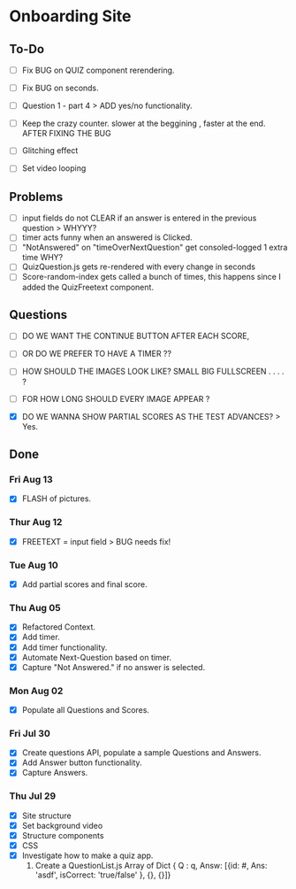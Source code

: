 # Onboarding Site

## To-Do
- [ ] Fix BUG on QUIZ component rerendering.
- [ ] Fix BUG on seconds. 
- [ ] Question 1 - part 4 > ADD yes/no functionality.
- [ ] Keep the crazy counter. slower at the beggining , faster at the end. AFTER FIXING THE BUG
 
- [ ] Glitching effect
- [ ] Set video looping

## Problems
- [ ] input fields do not CLEAR if an answer is entered in the previous question > WHYYY?
- [ ] timer acts funny when an answered is Clicked.
- [ ] "NotAnswered"  on "timeOverNextQuestion" get consoled-logged 1 extra time WHY?
- [ ] QuizQuestion.js gets re-rendered with every change in seconds
- [ ] Score-random-index gets called a bunch of times, this happens since I added the QuizFreetext component.

## Questions
- [ ] DO WE WANT THE CONTINUE BUTTON AFTER EACH SCORE,
- [ ] OR DO WE PREFER TO HAVE A TIMER ??
- [ ] HOW SHOULD THE IMAGES LOOK LIKE? SMALL BIG FULLSCREEN . . . . ?
- [ ] FOR HOW LONG SHOULD EVERY IMAGE APPEAR ?

- [x] DO WE WANNA SHOW PARTIAL SCORES AS THE TEST ADVANCES? > Yes.

## Done
### Fri Aug 13
- [x] FLASH of pictures.

### Thur Aug 12
- [x] FREETEXT = input field > BUG needs fix!

### Tue Aug 10
- [x] Add partial scores and final score.

### Thu Aug 05
- [x] Refactored Context.
- [x] Add timer.
- [x] Add timer functionality.
- [x] Automate Next-Question based on timer.
- [x] Capture "Not Answered." if no answer is selected.

### Mon Aug 02
- [x] Populate all Questions and Scores.

### Fri Jul 30
- [x] Create questions API, populate a sample Questions and Answers.
- [x] Add Answer button functionality.
- [x] Capture Answers.

### Thu Jul 29
- [x] Site structure
- [x] Set background video
- [x] Structure components
- [x] CSS
- [x] Investigate how to make a quiz app.
    1. Create a QuestionList.js Array of Dict { Q : q, Answ: [{id: #, Ans: 'asdf', isCorrect: 'true/false' }, {}, {}]}
